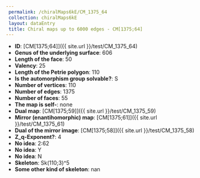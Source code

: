```yaml
--- 
 permalink: /chiralMaps6kE/CM_1375_64 
 collection: chiralMaps6kE
 layout: dataEntry
 title: Chiral maps up to 6000 edges - CM[1375;64]
---
```


- **ID**: [CM[1375;64]]({{ site.url }}/test/CM_1375_64)
- **Genus of the underlying surface**: 606
- **Length of the face**: 50
- **Valency**: 25
- **Length of the Petrie polygon**: 110
- **Is the automorphism group solvable?**: S
- **Number of vertices**: 110
- **Number of edges**: 1375
- **Number of faces**: 55
- **The map is self-**: none
- **Dual map**: [CM[1375;59]]({{ site.url }}/test/CM_1375_59)
- **Mirror (enantihomorphic) map**: [CM[1375;61]]({{ site.url }}/test/CM_1375_61)
- **Dual of the mirror image**: [CM[1375;58]]({{ site.url }}/test/CM_1375_58)
- **Z_q-Exponent?**: 4
- **No idea**:  2:62
- **No idea**: Y
- **No idea**: N
- **Skeleton**: Sk(110;3)^5
- **Some other kind of skeleton**: nan
